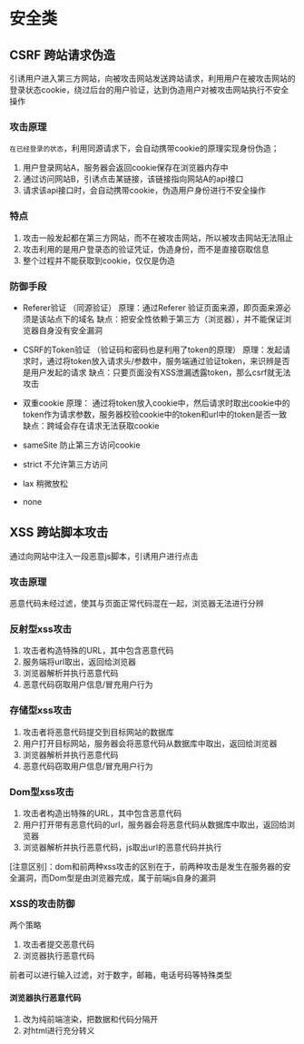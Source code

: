 # 安全类

## CSRF 跨站请求伪造

引诱用户进入第三方网站，向被攻击网站发送跨站请求，利用用户在被攻击网站的登录状态cookie，绕过后台的用户验证，达到伪造用户对被攻击网站执行不安全操作

### 攻击原理

`在已经登录的状态`，利用同源请求下，会自动携带cookie的原理实现身份伪造；

1. 用户登录网站A，服务器会返回cookie保存在浏览器内存中
2. 通过访问网站B，引诱点击某链接，该链接指向网站A的api接口
3. 请求该api接口时，会自动携带cookie，伪造用户身份进行不安全操作

### 特点

1. 攻击一般发起都在第三方网站，而不在被攻击网站，所以被攻击网站无法阻止
2. 攻击利用的是用户登录态的验证凭证，伪造身份，而不是直接窃取信息
3. 整个过程并不能获取到cookie，仅仅是伪造

### 防御手段

- Referer验证 （同源验证）
原理：通过Referer 验证页面来源，即页面来源必须是该站点下的域名
缺点：把安全性依赖于第三方（浏览器），并不能保证浏览器自身没有安全漏洞

- CSRF的Token验证 （验证码和密码也是利用了token的原理）
原理：发起请求时，通过将token放入请求头/参数中，服务端通过验证token，来识辨是否是用户发起的请求
缺点：只要页面没有XSS泄漏透露token，那么csrf就无法攻击

- 双重cookie
原理： 通过将token放入cookie中，然后请求时取出cookie中的token作为请求参数，服务器校验cookie中的token和url中的token是否一致
缺点：跨域会存在请求无法获取cookie

- sameSite 防止第三方访问cookie

- strict 不允许第三方访问

- lax 稍微放松

- none

## XSS 跨站脚本攻击

通过向网站中注入一段恶意js脚本，引诱用户进行点击

### 攻击原理

恶意代码未经过滤，使其与页面正常代码混在一起，浏览器无法进行分辨

### 反射型xss攻击

1. 攻击者构造特殊的URL，其中包含恶意代码
2. 服务端将url取出，返回给浏览器
3. 浏览器解析并执行恶意代码
4. 恶意代码窃取用户信息/冒充用户行为

### 存储型xss攻击

1. 攻击者将恶意代码提交到目标网站的数据库
2. 用户打开目标网站，服务器会将恶意代码从数据库中取出，返回给浏览器
3. 浏览器解析并执行恶意代码
4. 恶意代码窃取用户信息/冒充用户行为

### Dom型xss攻击

1. 攻击者构造出特殊的URL，其中包含恶意代码
2. 用户打开带有恶意代码的url，服务器会将恶意代码从数据库中取出，返回给浏览器
3. 浏览器解析并执行恶意代码，js取出url的恶意代码并执行

[注意区别]：dom和前两种xss攻击的区别在于，前两种攻击是发生在服务器的安全漏洞，而Dom型是由浏览器完成，属于前端js自身的漏洞

### XSS的攻击防御

两个策略

1. 攻击者提交恶意代码
2. 浏览器执行恶意代码

前者可以进行输入过滤，对于数字，邮箱，电话号码等特殊类型

#### 浏览器执行恶意代码

1. 改为纯前端渲染，把数据和代码分隔开
2. 对html进行充分转义
